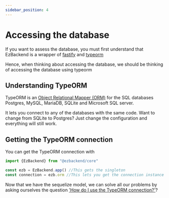 ```yaml
---
sidebar_position: 4
---
```


# Accessing the database

If you want to assess the database, you must first understand that EzBackend is a wrapper of [fastify](https://www.fastify.io/) and [typeorm](https://typeorm.io/)

Hence, when thinking about accessing the database, we should be thinking of accessing the database using typeorm

## Understanding TypeORM

TypeORM is an [Object Relational Mapper (ORM)](https://stackoverflow.com/questions/1279613/what-is-an-orm-how-does-it-work-and-how-should-i-use-one) for the SQL databases Postgres, MySQL, MariaDB, SQLite and Microsoft SQL server.

It lets you connect to any of the databases with the same code. Want to change from SQLite to Postgres? Just change the configuration and everything will still work.

## Getting the TypeORM connection

You can get the TypeORM connection with

```ts title=".ezb/index.ts"
import {EzBackend} from "@ezbackend/core"

const ezb = EzBackend.app() //This gets the singleton
const connection = ezb.orm //This lets you get the connection instance from anywhere

```

Now that we have the sequelize model, we can solve all our problems by asking ourselves the question ['How do I use the TypeORM connection?'](https://typeorm.io/#/connection)?